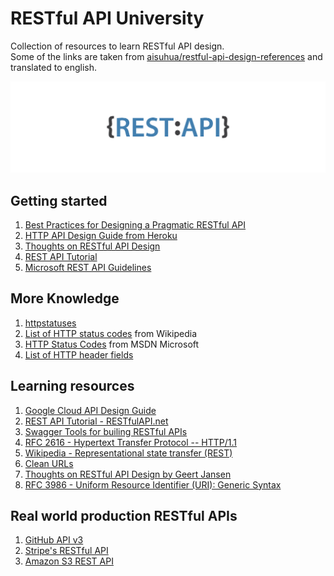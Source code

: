 # RESTful API University

Collection of resources to learn RESTful API design.  
Some of the links are taken from [aisuhua/restful-api-design-references](https://github.com/aisuhua/restful-api-design-references) and translated to english.

![Image of Yaktocat](https://raw.githubusercontent.com/Edgar-P-yan/restful-api-university/master/restful-api-logo.png)

## Getting started
1. [Best Practices for Designing a Pragmatic RESTful API](https://www.vinaysahni.com/best-practices-for-a-pragmatic-restful-api)
1. [HTTP API Design Guide from Heroku](https://github.com/interagent/http-api-design)
1. [Thoughts on RESTful API Design](https://restful-api-design.readthedocs.io/en/latest/)
1. [REST API Tutorial](https://www.restapitutorial.com/)
1. [Microsoft REST API Guidelines](https://github.com/Microsoft/api-guidelines/blob/vNext/Guidelines.md)

## More Knowledge
1. [httpstatuses](https://httpstatuses.com/)
1. [List of HTTP status codes](https://en.wikipedia.org/wiki/List_of_HTTP_status_codes) from Wikipedia
1. [HTTP Status Codes](https://docs.microsoft.com/ru-ru/windows/win32/wininet/http-status-codes) from MSDN Microsoft
1. [List of HTTP header fields](https://en.wikipedia.org/wiki/List_of_HTTP_header_fields)

## Learning resources
1. [Google Cloud API Design Guide](https://cloud.google.com/apis/design) 
1. [REST API Tutorial - RESTfulAPI.net](https://restfulapi.net/)  
1. [Swagger Tools for builing RESTful APIs](https://swagger.io/)  
1. [RFC 2616 - Hypertext Transfer Protocol -- HTTP/1.1](https://tools.ietf.org/html/rfc2616)
1. [Wikipedia - Representational state transfer (REST)](https://en.wikipedia.org/wiki/Representational_state_transfer)
1. [Clean URLs](https://en.wikipedia.org/wiki/Clean_URL)
1. [Thoughts on RESTful API Design by Geert Jansen](https://restful-api-design.readthedocs.io/en/latest/)
1. [RFC 3986 - Uniform Resource Identifier (URI): Generic Syntax](https://tools.ietf.org/html/rfc3986)

## Real world production RESTful APIs
1. [GitHub API v3](https://developer.github.com/v3/)
1. [Stripe's RESTful API](https://stripe.com/docs/api)
1. [Amazon S3 REST API](https://docs.aws.amazon.com/AmazonS3/latest/API/API_Operations.html)
